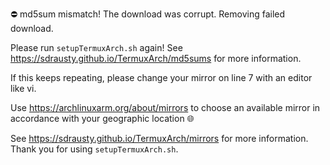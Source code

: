 ⛔ md5sum mismatch! The download was corrupt. Removing failed download.

Please run `setupTermuxArch.sh` again! See https://sdrausty.github.io/TermuxArch/md5sums for more information.

If this keeps repeating, please change your mirror on line 7 with an editor like vi.

Use https://archlinuxarm.org/about/mirrors to choose an available mirror in accordance with your geographic location 🌐

See https://sdrausty.github.io/TermuxArch/mirrors for more information. Thank you for using `setupTermuxArch.sh`.
